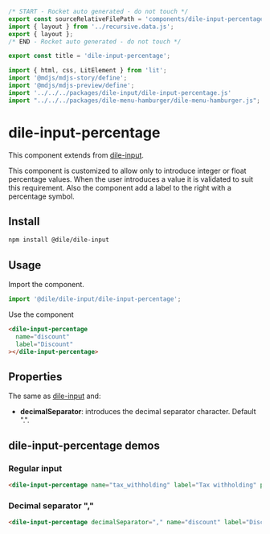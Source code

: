 ```js server
/* START - Rocket auto generated - do not touch */
export const sourceRelativeFilePath = 'components/dile-input-percentage.rocket.md';
import { layout } from '../recursive.data.js';
export { layout };
/* END - Rocket auto generated - do not touch */

export const title = 'dile-input-percentage';
```

```js script
import { html, css, LitElement } from 'lit'; 
import '@mdjs/mdjs-story/define';
import '@mdjs/mdjs-preview/define';
import '../../../packages/dile-input/dile-input-percentage.js'
import "../../../packages/dile-menu-hamburger/dile-menu-hamburger.js";
```

# dile-input-percentage

This component extends from [dile-input](/components/dile-input).

This component is customized to allow only to introduce integer or float percentage values. When the user introduces a value it is validated to suit this requirement. Also the component add a label to the right with a percentage symbol.

## Install

```bash
npm install @dile/dile-input
```

## Usage

Import the component.

```javascript
import '@dile/dile-input/dile-input-percentage';
```

Use the component

```html
<dile-input-percentage
  name="discount"
  label="Discount"
></dile-input-percentage>
```

## Properties

The same as [dile-input](/components/dile-input) and:

- **decimalSeparator**: introduces the decimal separator character. Default ".".

## dile-input-percentage demos

### Regular input

```html preview-story
<dile-input-percentage name="tax_withholding" label="Tax withholding" placeholder="Tax withholding"></dile-input-percentage>
```

### Decimal separator ","

```html preview-story
<dile-input-percentage decimalSeparator="," name="discount" label="Discount" placeholder="Discount"></dile-input-percentage>
```
